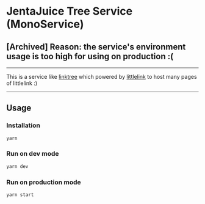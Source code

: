 # JentaJuice Tree Service (MonoService)

## [Archived] Reason: the service's environment usage is too high for using on production :(

---

This is a service like [linktree](https://linktr.ee/) which powered by [littlelink](https://littlelink.io/) to host many pages of littlelink :)

---

## Usage

### Installation

```zsh
yarn
```

### Run on dev mode

```zsh
yarn dev
```

### Run on production mode

```zsh
yarn start
```
